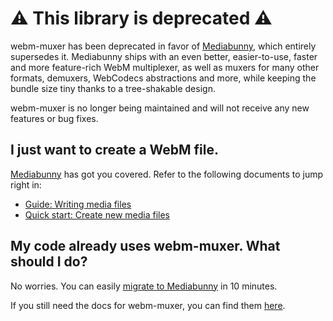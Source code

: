 # ⚠️ This library is deprecated ⚠️

webm-muxer has been deprecated in favor of [Mediabunny](https://mediabunny.dev/), which entirely supersedes it. Mediabunny ships with an even better, easier-to-use, faster and more feature-rich WebM multiplexer, as well as muxers for many other formats, demuxers, WebCodecs abstractions and more, while keeping the bundle size tiny thanks to a tree-shakable design.

webm-muxer is no longer being maintained and will not receive any new features or bug fixes.

## I just want to create a WebM file.

[Mediabunny](https://mediabunny.dev/) has got you covered. Refer to the following documents to jump right in:

- [Guide: Writing media files](https://mediabunny.dev/guide/writing-media-files)
- [Quick start: Create new media files](https://mediabunny.dev/guide/quick-start#create-new-media-files)

## My code already uses webm-muxer. What should I do?

No worries. You can easily [migrate to Mediabunny](./MIGRATION-GUIDE.md) in 10 minutes.

If you still need the docs for webm-muxer, you can find them [here](https://github.com/Vanilagy/webm-muxer/blob/a77076a0f5c8245bbc5d387eb5aaaf065cd84f90/README.md).

